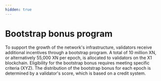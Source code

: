```yaml
---
hidden: true
---
```


# Bootstrap bonus program

To support the growth of the network's infrastructure, validators receive additional incentives through a bootstrap program. A total of 10 million XN, or alternatively 55,000 XN per epoch, is allocated to validators on the X1 blockchain. Eligibility for the bootstrap bonus requires meeting specific criteria (XYZ). The distribution of the bootstrap bonus for each epoch is determined by a validator's score, which is based on a credit system.

<figure><img src="../../../.gitbook/assets/Screenshot%202024-11-21%20at%2016.54.03.png" alt=""><figcaption></figcaption></figure>

<figure><img src="../../../.gitbook/assets/Screenshot%202024-11-21%20at%2016.54.57.png" alt=""><figcaption></figcaption></figure>
